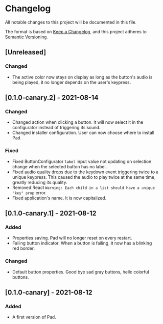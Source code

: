 # Changelog
All notable changes to this project will be documented in this file.

The format is based on [Keep a Changelog](https://keepachangelog.com/en/1.0.0/),
and this project adheres to [Semantic Versioning](https://semver.org/spec/v2.0.0.html).

## [Unreleased]
### Changed
 - The active color now stays on display as long as the button's audio is being played, it no longer depends on the user's keypress.
## [0.1.0-canary.2] - 2021-08-14
### Changed
 - Changed action when clicking a button. It will now select it in the configurator instead of triggering its sound.
 - Changed installer configuration. User can now choose where to install Pad.
### Fixed
 - Fixed ButtonConfigurator `label` input value not updating on selection change when the selected button has no label.
 - Fixed audio quality drops due to the keydown event triggering twice to a unique keypress. This caused the audio to play twice at the same time, greatly reducing its quality.
 - Removed React `Warning: Each child in a list should have a unique "key" prop` error. 
 - Fixed application's name. It is now capitalized.
## [0.1.0-canary.1] - 2021-08-12
### Added
 - Properties saving. Pad will no longer reset on every restart.
 - Failing button indicator. When a button is failing, it now has a blinking red border.
### Changed
 - Default button properties. Good bye sad gray buttons, hello colorful buttons.
## [0.1.0-canary] - 2021-08-12
### Added
 - A first version of Pad.